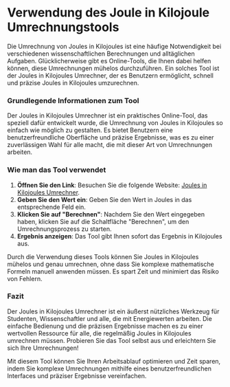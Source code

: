 Verwendung des Joule in Kilojoule Umrechnungstools
==================================================

Die Umrechnung von Joules in Kilojoules ist eine häufige Notwendigkeit bei verschiedenen wissenschaftlichen Berechnungen und alltäglichen Aufgaben. Glücklicherweise gibt es Online-Tools, die Ihnen dabei helfen können, diese Umrechnungen mühelos durchzuführen. Ein solches Tool ist der Joules in Kilojoules Umrechner, der es Benutzern ermöglicht, schnell und präzise Joules in Kilojoules umzurechnen.

### Grundlegende Informationen zum Tool

Der Joules in Kilojoules Umrechner ist ein praktisches Online-Tool, das speziell dafür entwickelt wurde, die Umrechnung von Joules in Kilojoules so einfach wie möglich zu gestalten. Es bietet Benutzern eine benutzerfreundliche Oberfläche und präzise Ergebnisse, was es zu einer zuverlässigen Wahl für alle macht, die mit dieser Art von Umrechnungen arbeiten.

### Wie man das Tool verwendet

1. **Öffnen Sie den Link**: Besuchen Sie die folgende Website: [Joules in Kilojoules Umrechner](https://www.onlinecalculatorsfree.com/de/convert/joules-to-kilojoules.html).
2. **Geben Sie den Wert ein**: Geben Sie den Wert in Joules in das entsprechende Feld ein.
3. **Klicken Sie auf "Berechnen"**: Nachdem Sie den Wert eingegeben haben, klicken Sie auf die Schaltfläche "Berechnen", um den Umrechnungsprozess zu starten.
4. **Ergebnis anzeigen**: Das Tool gibt Ihnen sofort das Ergebnis in Kilojoules aus.

Durch die Verwendung dieses Tools können Sie Joules in Kilojoules mühelos und genau umrechnen, ohne dass Sie komplexe mathematische Formeln manuell anwenden müssen. Es spart Zeit und minimiert das Risiko von Fehlern.

### Fazit

Der Joules in Kilojoules Umrechner ist ein äußerst nützliches Werkzeug für Studenten, Wissenschaftler und alle, die mit Energiewerten arbeiten. Die einfache Bedienung und die präzisen Ergebnisse machen es zu einer wertvollen Ressource für alle, die regelmäßig Joules in Kilojoules umrechnen müssen. Probieren Sie das Tool selbst aus und erleichtern Sie sich Ihre Umrechnungen!

Mit diesem Tool können Sie Ihren Arbeitsablauf optimieren und Zeit sparen, indem Sie komplexe Umrechnungen mithilfe eines benutzerfreundlichen Interfaces und präziser Ergebnisse vereinfachen.